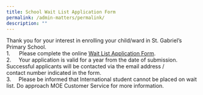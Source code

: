 ```yaml
---
title: School Wait List Application Form
permalink: /admin-matters/permalink/
description: ""
---
```

Thank you for your interest in enrolling your child/ward in St. Gabriel’s Primary School.
<br>
1.      Please complete the online [Wait List Application Form](https://go.gov.sg/sgps-waitlist).  <br>
2.     Your application is valid for a year from the date of submission. Successful applicants will be contacted via the email address / contact number indicated in the form. 
<br>
3.     Please be informed that International student cannot be placed on wait list. Do approach MOE Customer Service for more information.